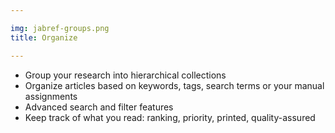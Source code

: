 ```yaml
---

img: jabref-groups.png
title: Organize

---
```


* Group your research into hierarchical collections
* Organize articles based on keywords, tags, search terms or your manual assignments
* Advanced search and filter features
* Keep track of what you read: ranking, priority, printed, quality-assured
